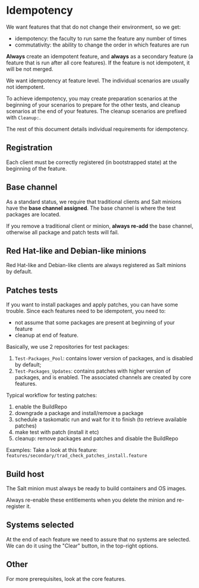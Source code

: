 # Idempotency

We want features that that do not change their environment, so we get:

* idempotency: the faculty to run same the feature any number of times
* commutativity: the ability to change the order in which features are run

**Always** create an idempotent feature, and **always** as a secondary feature (a feature that is run after all core
features). If the feature is not idempotent, it will be not merged.

We want idempotency at feature level. The individual scenarios are usually not idempotent.

To achieve idempotency, you may create preparation scenarios at the beginning of your scenarios to prepare for the
other tests, and cleanup scenarios at the end of your features. The cleanup scenarios are prefixed with `Cleanup:`.

The rest of this document details individual requirements for idempotency.

## Registration

Each client must be correctly registered (in bootstrapped state) at the beginning of the feature.

## Base channel

As a standard status, we require that traditional clients and Salt minions have the **base channel assigned**. The base
channel is where the test packages are located.

If you remove a traditional client or minion, **always re-add** the base channel, otherwise all package and patch tests
will fail.

## Red Hat-like and Debian-like minions

Red Hat-like and Debian-like clients are always registered as Salt minions by default.

## Patches tests

If you want to install packages and apply patches, you can have some trouble.
Since each features need to be idempotent, you need to:

* not assume that some packages are present at beginning of your feature
* cleanup at end of feature.

Basically, we use 2 repositories for test packages:

1) `Test-Packages_Pool`: contains lower version of packages, and is disabled by default;
2) `Test-Packages_Updates`: contains patches with higher version of packages, and is enabled. The associated channels
are created by core features.

Typical workflow for testing patches:

1) enable the BuildRepo
2) downgrade a package and install/remove a package
3) schedule a taskomatic run and wait for it to finish (to retrieve available patches)
4) make test with patch (install it etc)
5) cleanup: remove packages and patches and disable the BuildRepo

Examples:
Take a look at this feature: ``features/secondary/trad_check_patches_install.feature``

## Build host

The Salt minion must always be ready to build containers and OS images.

Always re-enable these entitlements when you delete the minion and re-register it.

## Systems selected

At the end of each feature we need to assure that no systems are selected.
We can do it using the "Clear" button, in the top-right options.

## Other

For more prerequisites, look at the core features.
